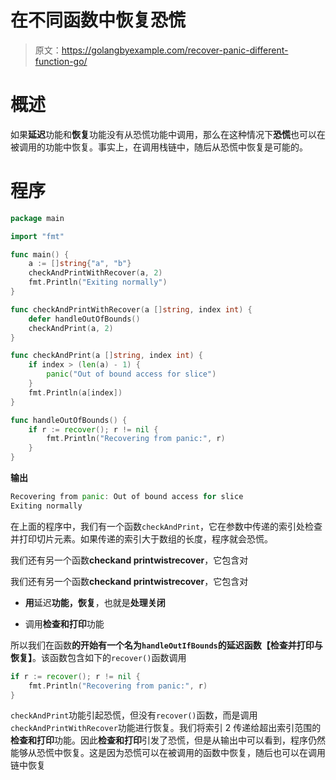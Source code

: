 # 在不同函数中恢复恐慌

> 原文：<https://golangbyexample.com/recover-panic-different-function-go/>

# **概述**

如果**延迟**功能和**恢复**功能没有从恐慌功能中调用，那么在这种情况下**恐慌**也可以在被调用的功能中恢复。事实上，在调用栈链中，随后从恐慌中恢复是可能的。

# **程序**

```go
package main

import "fmt"

func main() {
    a := []string{"a", "b"}
    checkAndPrintWithRecover(a, 2)
    fmt.Println("Exiting normally")
}

func checkAndPrintWithRecover(a []string, index int) {
    defer handleOutOfBounds()
    checkAndPrint(a, 2)
}

func checkAndPrint(a []string, index int) {
    if index > (len(a) - 1) {
        panic("Out of bound access for slice")
    }
    fmt.Println(a[index])
}

func handleOutOfBounds() {
    if r := recover(); r != nil {
        fmt.Println("Recovering from panic:", r)
    }
}
```

**输出**

```go
Recovering from panic: Out of bound access for slice
Exiting normally
```

在上面的程序中，我们有一个函数`checkAndPrint`，它在参数中传递的索引处检查并打印切片元素。如果传递的索引大于数组的长度，程序就会恐慌。

我们还有另一个函数**checkand printwistrecover**，它包含对

我们还有另一个函数**checkand printwistrecover**，它包含对

*   **用**延迟**功能，恢复**，也就是**处理关闭**

*   调用**检查和打印**功能

所以我们在函数**的开始有一个名为`handleOutIfBounds`的延迟函数【检查并打印与恢复】**。该函数包含如下的`recover()`函数调用

```go
if r := recover(); r != nil {
    fmt.Println("Recovering from panic:", r)
}
```

`checkAndPrint`功能引起恐慌，但没有`recover()`函数，而是调用`checkAndPrintWithRecover`功能进行恢复。我们将索引 2 传递给超出索引范围的**检查和打印**功能。因此**检查和打印**引发了恐慌，但是从输出中可以看到，程序仍然能够从恐慌中恢复。这是因为恐慌可以在被调用的函数中恢复，随后也可以在调用链中恢复